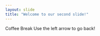 ```yaml
---
layout: slide
title: "Welcome to our second slide!"
---
```

Coffee Break
Use the left arrow to go back!

